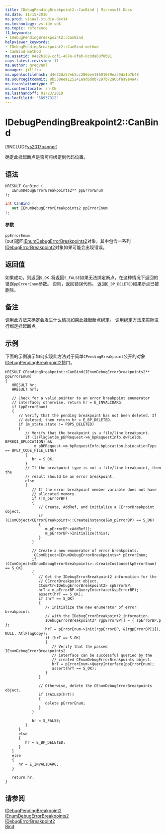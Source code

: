 ```yaml
---
title: IDebugPendingBreakpoint2::CanBind | Microsoft Docs
ms.date: 11/15/2016
ms.prod: visual-studio-dev14
ms.technology: vs-ide-sdk
ms.topic: reference
f1_keywords:
- IDebugPendingBreakpoint2::CanBind
helpviewer_keywords:
- IDebugPendingBreakpoint2::CanBind method
- CanBind method
ms.assetid: 84a2b189-ccf1-467e-8fab-0c0da68f0b91
caps.latest.revision: 11
ms.author: gregvanl
manager: jillfra
ms.openlocfilehash: d4e22da57eb5cc286bee18601079ea39da1b7b48
ms.sourcegitcommit: 8b538eea125241e9d6d8b7297b72a66faa9a4a47
ms.translationtype: MT
ms.contentlocale: zh-CN
ms.lasthandoff: 01/23/2019
ms.locfileid: "58937312"
---
```

# <a name="idebugpendingbreakpoint2canbind"></a>IDebugPendingBreakpoint2::CanBind
[!INCLUDE[vs2017banner](../../../includes/vs2017banner.md)]

确定此挂起断点是否可将绑定到代码位置。  
  
## <a name="syntax"></a>语法  
  
```cpp#  
HRESULT CanBind (   
   IEnumDebugErrorBreakpoints2** ppErrorEnum  
);  
```  
  
```csharp  
int CanBind (   
   out IEnumDebugErrorBreakpoints2 ppErrorEnum  
);  
```  
  
#### <a name="parameters"></a>参数  
 `ppErrorEnum`  
 [out]返回[IEnumDebugErrorBreakpoints2](../../../extensibility/debugger/reference/ienumdebugerrorbreakpoints2.md)对象，其中包含一系列[IDebugErrorBreakpoint2](../../../extensibility/debugger/reference/idebugerrorbreakpoint2.md)对象如果可能会出现错误。  
  
## <a name="return-value"></a>返回值  
 如果成功，则返回`S_OK.`将返回`S_FALSE`如果无法绑定断点，在这种情况下返回的错误`ppErrorEnum`参数。 否则，返回错误代码。 返回`E_BP_DELETED`如果断点已被删除。  
  
## <a name="remarks"></a>备注  
 调用此方法来确定会发生什么情况如果此挂起断点绑定。 调用[绑定](../../../extensibility/debugger/reference/idebugpendingbreakpoint2-bind.md)方法来实际进行绑定挂起断点。  
  
## <a name="example"></a>示例  
 下面的示例演示如何实现此方法对于简单`CPendingBreakpoint`公开的对象[IDebugPendingBreakpoint2](../../../extensibility/debugger/reference/idebugpendingbreakpoint2.md)接口。  
  
```cpp#  
HRESULT CPendingBreakpoint::CanBind(IEnumDebugErrorBreakpoints2** ppErrorEnum)    
{    
   HRESULT hr;    
   HRESULT hrT;    
  
   // Check for a valid pointer to an error breakpoint enumerator   
   // interface; otherwise, return hr = E_INVALIDARG.    
   if (ppErrorEnum)    
   {    
      // Verify that the pending breakpoint has not been deleted. If   
      // deleted, then return hr = E_BP_DELETED.    
      if (m_state.state != PBPS_DELETED)    
      {    
         // Verify that the breakpoint is a file/line breakpoint.    
         if (IsFlagSet(m_pBPRequest->m_bpRequestInfo.dwFields, BPREQI_BPLOCATION) &&  
             m_pBPRequest->m_bpRequestInfo.bpLocation.bpLocationType == BPLT_CODE_FILE_LINE)    
         {    
            hr = S_OK;    
         }    
         // If the breakpoint type is not a file/line breakpoint, then the   
         // result should be an error breakpoint.    
         else    
         {    
            // If the error breakpoint member variable does not have   
            // allocated memory.  
            if (!m_pErrorBP)    
            {    
               // Create, AddRef, and initialize a CErrorBreakpoint object.    
               if (CComObject<CErrorBreakpoint>::CreateInstance(&m_pErrorBP) == S_OK)    
               {    
                  m_pErrorBP->AddRef();    
                  m_pErrorBP->Initialize(this);    
               }    
            }    
  
            // Create a new enumerator of error breakpoints.    
             CComObject<CEnumDebugErrorBreakpoints>* pErrorEnum;    
            if (CComObject<CEnumDebugErrorBreakpoints>::CreateInstance(&pErrorEnum) == S_OK)    
            {    
               // Get the IDebugErrorBreakpoint2 information for the     
               // CErrorBreakpoint object.    
               CComPtr<IDebugErrorBreakpoint2> spErrorBP;    
               hrT = m_pErrorBP->QueryInterface(&spErrorBP);    
               assert(hrT == S_OK);    
               if (hrT == S_OK)    
               {    
                  // Initialize the new enumerator of error breakpoints   
                  // with the IDebugErrorBreakpoint2 information.      
                  IDebugErrorBreakpoint2* rgpErrorBP[] = { spErrorBP.p };    
                  hrT = pErrorEnum->Init(rgpErrorBP, &(rgpErrorBP[1]), NULL, AtlFlagCopy);    
                  if (hrT == S_OK)    
                  {    
                     // Verify that the passed IEnumDebugErrorBreakpoints2     
                     // interface can be successful queried by the  
                     // created CEnumDebugErrorBreakpoints object.    
                     hrT = pErrorEnum->QueryInterface(ppErrorEnum);    
                     assert(hrT == S_OK);    
                  }    
               }    
  
               // Otherwise, delete the CEnumDebugErrorBreakpoints object.    
               if (FAILED(hrT))    
               {    
                  delete pErrorEnum;    
               }    
            }    
  
            hr = S_FALSE;    
         }    
      }    
      else    
      {    
         hr = E_BP_DELETED;    
      }    
   }    
   else    
   {    
      hr = E_INVALIDARG;    
   }    
  
   return hr;    
}    
```  
  
## <a name="see-also"></a>请参阅  
 [IDebugPendingBreakpoint2](../../../extensibility/debugger/reference/idebugpendingbreakpoint2.md)   
 [IEnumDebugErrorBreakpoints2](../../../extensibility/debugger/reference/ienumdebugerrorbreakpoints2.md)   
 [IDebugErrorBreakpoint2](../../../extensibility/debugger/reference/idebugerrorbreakpoint2.md)   
 [Bind](../../../extensibility/debugger/reference/idebugpendingbreakpoint2-bind.md)
